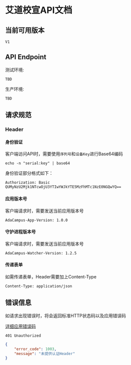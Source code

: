 # 艾道校宣API文档

## 当前可用版本
```
V1
```

## API Endpoint
测试环境:
```
TBD
```
生产环境:
```
TBD
```

## 请求规范
### Header
#### 身份验证

客户端访问API时，需要使用```序列号```和```设备Key```进行Base64编码

```
echo -n "serial:key" | base64
```
身份验证部分格式如下：
```
Authorization: Basic QUMyNzU2Mjk1NTcwOjU3YTIwYWJkYTE5MzFhMTc1NzE0NGQwYQ==
```

#### 应用版本号

客户端请求时，需要发送当前应用版本号

```
AdaCampus-App-Version: 1.0.0
```

#### 守护进程版本号

客户端请求时，需要发送当前应用版本号

```
AdaCampus-Watcher-Version: 1.2.5
```

#### 传递表单

如需传递表单，Header需要加上Content-Type

```
Content-Type: application/json
```

## 错误信息

如请求出现错误时，将会返回标准HTTP状态码以及应用错误码

[详细应用错误码](errorcode.md)

```
401 Unauthorized
```

```json
{
    "error_code": 1003,
    "message": "未提供认证Header"
}
```
